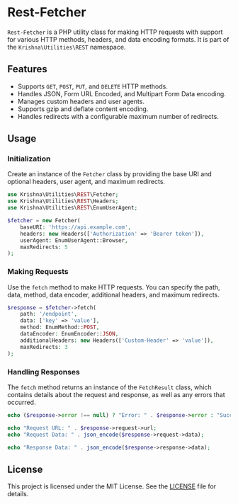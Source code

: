 # Rest-Fetcher

`Rest-Fetcher` is a PHP utility class for making HTTP requests with support for various HTTP methods, headers, and data encoding formats. It is part of the `Krishna\Utilities\REST` namespace.

## Features

- Supports `GET`, `POST`, `PUT`, and `DELETE` HTTP methods.
- Handles JSON, Form URL Encoded, and Multipart Form Data encoding.
- Manages custom headers and user agents.
- Supports gzip and deflate content encoding.
- Handles redirects with a configurable maximum number of redirects.

## Usage

### Initialization

Create an instance of the `Fetcher` class by providing the base URI and optional headers, user agent, and maximum redirects.

```php
use Krishna\Utilities\REST\Fetcher;
use Krishna\Utilities\REST\Headers;
use Krishna\Utilities\REST\EnumUserAgent;

$fetcher = new Fetcher(
	baseURI: 'https://api.example.com',
	headers: new Headers(['Authorization' => 'Bearer token']),
	userAgent: EnumUserAgent::Browser,
	maxRedirects: 5
);
```

### Making Requests

Use the `fetch` method to make HTTP requests. You can specify the path, data, method, data encoder, additional headers, and maximum redirects.

```php
$response = $fetcher->fetch(
	path: '/endpoint',
	data: ['key' => 'value'],
	method: EnumMethod::POST,
	dataEncoder: EnumEncoder::JSON,
	additionalHeaders: new Headers(['Custom-Header' => 'value']),
	maxRedirects: 3
);
```

### Handling Responses

The `fetch` method returns an instance of the `FetchResult` class, which contains details about the request and response, as well as any errors that occurred.

```php
echo ($response->error !== null) ? "Error: " . $response->error : "Success";

echo "Request URL: " . $response->request->url;
echo "Request Data: " . json_encode($response->request->data);

echo "Response Data: " . json_encode($response->response->data);
```

## License

This project is licensed under the MIT License. See the [LICENSE](../LICENSE) file for details.